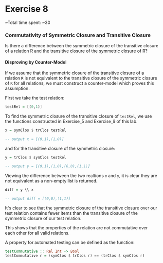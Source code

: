 # Exercise 8
~Total time spent: ~30

### Commutativity of Symmetric Closure and Transitive Closure ###

Is there a difference between the symmetric closure of the transitive closure of a relation R and the transitive closure of the symmetric closure of R?

#### Disproving by Counter-Model ####

If we assume that the symmetric closure of the transitive closure of a relation `R` is not equivalent to the transitive closure of the symmetric closure of `R` for all relations, we must construct a counter-model which proves this assumption.

First we take the test relation:
```haskell
testRel = [(0,1)]
```

To find the symmetric closure of the transitive closure of `testRel`, we use the functions constructed in Exercise_5 and Exercise_6 of this lab.

```haskell
x = symClos $ trClos testRel

-- output x = [(0,1),(1,0)]
```

and for the transitive closure of the symmetric closure:
```haskell
y = trClos $ symClos testRel

-- output y = [(0,1),(1,0),(0,0),(1,1)]
```

Viewing the difference between the two realtions `x` and `y`, it is clear they are not equivalent as a non-empty list is returned.

```haskell
diff = y \\ x

-- output diff = [(0,0),(1,1)]
```

It's clear to see that the symmetric closure of the transitive closure over our test relation contains fewer items than the transitive closure of the symmetric closure of our test relation. 

This shows that the properties of the relation are not commutative over each other for all valid relations.

A property for automated testing can be defined as the function:
```haskell
testCommutative :: Rel Int -> Bool
testCommutative r = (symClos $ trClos r) == (trClos $ symClos r)
```